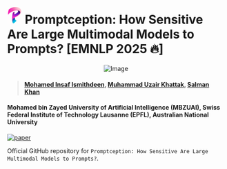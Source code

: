 # <img src="Assets/Promptception-Logo.png" height="40"> Promptception: How Sensitive Are Large Multimodal Models to Prompts? [EMNLP 2025 🔥]

<p align="center">
    <img src="https://i.imgur.com/waxVImv.png" alt="Image">
</p>

> #### [Mohamed Insaf Ismithdeen](https://scholar.google.com/citations?user=--fYSbUAAAAJ&hl=en), [Muhammad Uzair Khattak](https://scholar.google.com/citations?user=M6fFL4gAAAAJ&hl=en), [Salman Khan](https://salman-h-khan.github.io/)

#### Mohamed bin Zayed University of Artificial Intelligence (MBZUAI), Swiss Federal Institute of Technology Lausanne (EPFL), Australian National University

[![paper](https://img.shields.io/badge/arXiv-Paper-<COLOR>.svg)](https://www.arxiv.org/abs/2509.03986)

Official GitHub repository for  `Promptception: How Sensitive Are Large Multimodal Models to Prompts?`.
